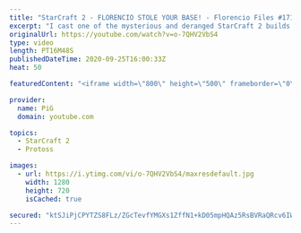 ```yaml
---
title: "StarCraft 2 - FLORENCIO STOLE YOUR BASE! - Florencio Files #171"
excerpt: "I cast one of the mysterious and deranged StarCraft 2 builds of the one and only, Florencio, the dude that invented the Protoss proxy nexus recall rush.  Florencio Files Playlist: https://www.youtube.com/playlist?list=PLFUDU8AOevUfznFLMRCxI0ez9HZTyL6Tk  Follow Florencio: https://www.twitch.tv/florenciosc"
originalUrl: https://youtube.com/watch?v=o-7QHV2VbS4
type: video
length: PT16M48S
publishedDateTime: 2020-09-25T16:00:33Z
heat: 50

featuredContent: "<iframe width=\"800\" height=\"500\" frameborder=\"0\" src=\"https://www.youtube.com/embed/o-7QHV2VbS4\" allow=\"accelerometer; autoplay; encrypted-media; gyroscope; picture-in-picture\" allowfullscreen></iframe>"

provider:
  name: PiG
  domain: youtube.com

topics:
  - StarCraft 2
  - Protoss

images:
  - url: https://i.ytimg.com/vi/o-7QHV2VbS4/maxresdefault.jpg
    width: 1280
    height: 720
    isCached: true

secured: "ktSJiPjCPYTZS8FLz/ZGcTevfYMGXs1ZffN1+kD05mpHQAz5RsBVRaQRcv6IWSg9eLcEspbwgYDVp9QM3Ucl+qlEjbYLJDatykLemdMBTVXFh3izC6AUgOBz+gt68h7Zxef+nAhiCSaR5t3+P+qd1J5E4dExaTfil7azV0RMYE+6wsjynhn+Ssn4RoyN/x13FjPLaabKz8tPdgdgs+nnwd1gjeeW6DoUOsGcAMNNenpGYqMM1GdpAMWEXtBTfztOGWRH46ps8qbOFZfvaTZwEKMT3Mneh+ptwCGHsgviz5JZin25/bPstdQ9Rghf+3ObqAlNpUnawn2MiTNuXQB3G01oiTs98MvvNiWqz4+kJRqcOBXZiwUwpPmi6l3u7DKQlwVMhe4nAl7fXEWA4l1JZaOpJAq05dY0dRWwr2fV5Rg=;chaZ7fCcyqTOj1SwhfrMHQ=="
---
```


